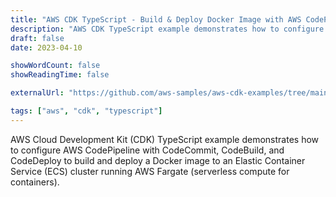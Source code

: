 ```yaml
---
title: "AWS CDK TypeScript - Build & Deploy Docker Image with AWS CodePipeline"
description: "AWS CDK TypeScript example demonstrates how to configure AWS CodePipeline with CodeCommit, CodeBuild, and CodeDeploy to build and deploy a Docker image to an Elastic Container Service (ECS) cluster running AWS Fargate."
draft: false
date: 2023-04-10

showWordCount: false
showReadingTime: false

externalUrl: "https://github.com/aws-samples/aws-cdk-examples/tree/main/typescript/codepipeline-build-deploy"

tags: ["aws", "cdk", "typescript"]
---
```


AWS Cloud Development Kit (CDK) TypeScript example demonstrates how to configure AWS CodePipeline with CodeCommit, CodeBuild, and CodeDeploy to build and deploy a Docker image to an Elastic Container Service (ECS) cluster running AWS Fargate (serverless compute for containers).
